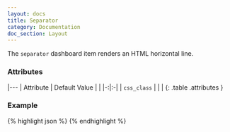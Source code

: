 ```yaml
---
layout: docs
title: Separator
category: Documentation
doc_section: Layout
---
```


The `separator` dashboard item renders an HTML horizontal line.

### Attributes

|---
| Attribute | Default Value | |
|-:|:-|
| `css_class` | | |
{: .table .attributes }

### Example

{% highlight json %}
{% endhighlight %}
